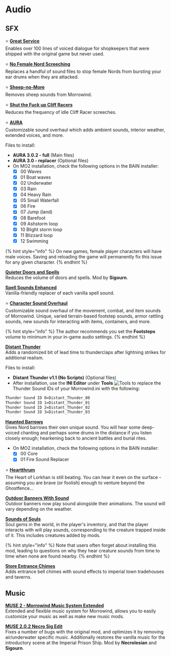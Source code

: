 # Audio

## SFX

⭐ [**Great Service**](https://www.nexusmods.com/morrowind/mods/47767)\
Enables over 100 lines of voiced dialogue for shopkeepers that were shipped with the original game but never used.

⭐ [**No Female Nord Screeching**](https://www.nexusmods.com/morrowind/mods/49232)\
Replaces a handful of sound files to stop female Nords from bursting your ear drums when they are attacked.

⭐ [**Sheep-no-More**](https://www.nexusmods.com/morrowind/mods/45168)\
Removes sheep sounds from Morrowind.

⭐ [**Shut the Fuck up Cliff Racers**](https://www.nexusmods.com/morrowind/mods/46588)\
Reduces the frequency of idle Cliff Racer screeches.

⭐ [**AURA**](https://www.nexusmods.com/morrowind/mods/48255)\
Customizable sound overhaul which adds ambient sounds, interior weather, extended voices, and more.

Files to install:

* **AURA 3.0.2 - full** (Main files)
* **AURA 3.0 - replacer** (Optional files)
* On MO2 installation, check the following options in the BAIN installer:
  * [x] 00 Waves
  * [x] 01 Boat waves
  * [x] 02 Underwater
  * [x] 03 Rain
  * [x] 04 Heavy Rain
  * [x] 05 Small Waterfall
  * [x] 06 Fire
  * [x] 07 Jump (land)
  * [x] 08 Barefoot
  * [x] 09 Ashstorm loop
  * [x] 10 Blight storm loop
  * [x] 11 Blizzard loop
  * [x] 12 Swimming

{% hint style="info" %}
On new games, female player characters will have male voices. Saving and reloading the game will permanently fix this issue for any given character.
{% endhint %}

[**Quieter Doors and Spells**](https://github.com/Sigourn/morrowind-sharprepository/blob/main/Quieter%20Doors%20and%20Spells.7z)\
Reduces the volume of doors and spells. Mod by **Sigourn**.

[**Spell Sounds Enhanced**](https://www.nexusmods.com/morrowind/mods/46338)\
Vanilla-friendly replacer of each vanilla spell sound.

⭐ [**Character Sound Overhaul**](https://www.nexusmods.com/morrowind/mods/49654)\
Customizable sound overhaul of the movement, combat, and item sounds of Morrowind. Unique, varied terrain-based footstep sounds, armor rattling sounds, new sounds for interacting with items, containers, and more.

{% hint style="info" %}
The author recommends you set the **Footsteps** volume to minimum in your in-game audio settings.
{% endhint %}

[**Distant Thunder**](https://www.nexusmods.com/morrowind/mods/43471)\
Adds a randomized bit of lead time to thunderclaps after lightning strikes for additional realism.

Files to install:

* **Distant Thunder v1.1 (No Scripts)** (Optional files)
* After installation, use the **INI Editor** under **Tools** ![Tools](https://raw.githubusercontent.com/Sigourn/morrowind-sharp/master/MO\_ini.png) to replace the Thunder Sound IDs of your Morrowind.ini with the following:

```txt
Thunder Sound ID 0=Distant_Thunder_00
Thunder Sound ID 1=Distant_Thunder_01
Thunder Sound ID 2=Distant_Thunder_02
Thunder Sound ID 3=Distant_Thunder_03
```

[**Haunted Barrows**](https://www.nexusmods.com/morrowind/mods/46826)\
Gives Nord barrows their own unique sound. You will hear some deep-voiced chanting and perhaps some drums in the distance if you listen closely enough; hearkening back to ancient battles and burial rites.

* On MO2 installation, check the following options in the BAIN installer:
  * [x] 00 Core
  * [x] 01 Fire Sound Replacer

⭐ [**Heartthrum**](https://www.nexusmods.com/morrowind/mods/47178)\
The Heart of Lorkhan is still beating. You can hear it even on the surface - assuming you are brave (or foolish) enough to venture beyond the Ghostfence...

[**Outdoor Banners With Sound**](https://www.nexusmods.com/morrowind/mods/47068)\
Outdoor banners now play sound alongside their animations. The sound will vary depending on the weather.

[**Sounds of Souls**](https://www.nexusmods.com/morrowind/mods/45657)\
Soul gems in the world, in the player's inventory, and that the player interacts with will play sounds, corresponding to the creature trapped inside of it. This includes creatures added by mods.

{% hint style="info" %}
Note that users often forget about installing this mod, leading to questions on why they hear creature sounds from time to time when none are found nearby.
{% endhint %}

[**Store Entrance Chimes**](https://www.nexusmods.com/morrowind/mods/44586)\
Adds entrance bell chimes with sound effects to imperial town tradehouses and taverns.

## Music

[**MUSE 2 - Morrowind Music System Extended**](https://www.nexusmods.com/morrowind/mods/46200)\
Extended and flexible music system for Morrowind, allows you to easily customize your music as well as make new music mods.

[**MUSE 2.0.2 Necro Sig Edit**](https://github.com/Sigourn/morrowind-sharprepository/blob/main/MUSE%202.0.2%20Necro-Sig%20Edit.7z)\
Fixes a number of bugs with the original mod, and optimizes it by removing air/underwater specific music. Additionally restores the vanilla music for the introductory scene at the Imperial Prison Ship. Mod by **Necrolesian** and **Sigourn**.
